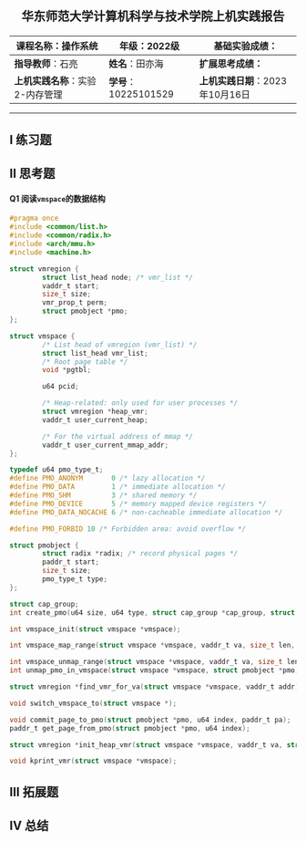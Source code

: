 ## <p align="center"> 华东师范大学计算机科学与技术学院上机实践报告</p>

| **课程名称**：操作系统           | **年级**：2022级      | **基础实验成绩**：               |
| -------------------------------- | --------------------- | -------------------------------- |
| **指导教师**：石亮               | **姓名**：田亦海      | **扩展思考成绩：**               |
| **上机实践名称**：实验2-内存管理 | **学号**：10225101529 | **上机实践日期**：2023年10月16日 |

***



## Ⅰ 练习题







## Ⅱ 思考题



#### Q1 阅读`vmspace`的数据结构

```C
#pragma once
#include <common/list.h>
#include <common/radix.h>
#include <arch/mmu.h>
#include <machine.h>

struct vmregion {
        struct list_head node; /* vmr_list */
        vaddr_t start;
        size_t size;
        vmr_prop_t perm;
        struct pmobject *pmo;
};

struct vmspace {
        /* List head of vmregion (vmr_list) */
        struct list_head vmr_list;
        /* Root page table */
        void *pgtbl;

        u64 pcid;

        /* Heap-related: only used for user processes */
        struct vmregion *heap_vmr;
        vaddr_t user_current_heap;

        /* For the virtual address of mmap */
        vaddr_t user_current_mmap_addr;
};

typedef u64 pmo_type_t;
#define PMO_ANONYM       0 /* lazy allocation */
#define PMO_DATA         1 /* immediate allocation */
#define PMO_SHM          3 /* shared memory */
#define PMO_DEVICE       5 /* memory mapped device registers */
#define PMO_DATA_NOCACHE 6 /* non-cacheable immediate allocation */

#define PMO_FORBID 10 /* Forbidden area: avoid overflow */

struct pmobject {
        struct radix *radix; /* record physical pages */
        paddr_t start;
        size_t size;
        pmo_type_t type;
};

struct cap_group;
int create_pmo(u64 size, u64 type, struct cap_group *cap_group, struct pmobject **new_pmo);

int vmspace_init(struct vmspace *vmspace);

int vmspace_map_range(struct vmspace *vmspace, vaddr_t va, size_t len, vmr_prop_t flags, struct pmobject *pmo);

int vmspace_unmap_range(struct vmspace *vmspace, vaddr_t va, size_t len);
int unmap_pmo_in_vmspace(struct vmspace *vmspace, struct pmobject *pmo);

struct vmregion *find_vmr_for_va(struct vmspace *vmspace, vaddr_t addr);

void switch_vmspace_to(struct vmspace *);

void commit_page_to_pmo(struct pmobject *pmo, u64 index, paddr_t pa);
paddr_t get_page_from_pmo(struct pmobject *pmo, u64 index);

struct vmregion *init_heap_vmr(struct vmspace *vmspace, vaddr_t va, struct pmobject *pmo);

void kprint_vmr(struct vmspace *vmspace);

```









## Ⅲ 拓展题







## Ⅳ 总结





